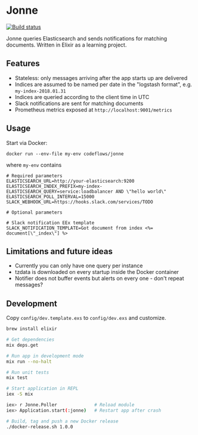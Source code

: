 # Jonne

[![Build status](https://api.travis-ci.org/codeflows/jonne.svg?branch=master)](https://travis-ci.org/codeflows/jonne)

Jonne queries Elasticsearch and sends notifications for matching documents.
Written in Elixir as a learning project.

## Features

- Stateless: only messages arriving after the app starts up are delivered
- Indices are assumed to be named per date in the "logstash format", e.g. `my-index-2018.01.31`
- Indices are queried according to the client time in UTC
- Slack notifications are sent for matching documents
- Prometheus metrics exposed at `http://localhost:9001/metrics`

## Usage

Start via Docker:

`docker run --env-file my-env codeflows/jonne`

where `my-env` contains

```
# Required parameters
ELASTICSEARCH_URL=http://your-elasticsearch:9200
ELASTICSEARCH_INDEX_PREFIX=my-index-
ELASTICSEARCH_QUERY=service:loadbalancer AND \"hello world\"
ELASTICSEARCH_POLL_INTERVAL=15000
SLACK_WEBHOOK_URL=https://hooks.slack.com/services/TODO

# Optional parameters

# Slack notification EEx template
SLACK_NOTIFICATION_TEMPLATE=Got document from index <%= document[\"_index\"] %>
```

## Limitations and future ideas

- Currently you can only have one query per instance
- tzdata is downloaded on every startup inside the Docker container
- Notifier does not buffer events but alerts on every one - don't repeat messages?

## Development

Copy `config/dev.template.exs` to `config/dev.exs` and customize.

```bash
brew install elixir

# Get dependencies
mix deps.get

# Run app in development mode
mix run --no-halt

# Run unit tests
mix test

# Start application in REPL
iex -S mix

iex> r Jonne.Poller              # Reload module
iex> Application.start(:jonne)   # Restart app after crash

# Build, tag and push a new Docker release
./docker-release.sh 1.0.0
```
